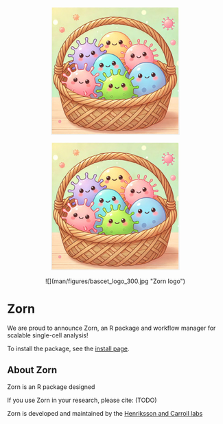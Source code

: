 <!---
-->
<p align="center">
<img src="man/figures/bascet_logo_300.jpg" alt="Zorn logo" style={{height: "auto", width: "auto"}}/>
</p>

<p align="center">
<img src="man/figures/bascet_logo_300.jpg" alt="Zorn logo" style="height: auto; width: auto;"/>
</p>

<p align="center">
![](man/figures/bascet_logo_300.jpg "Zorn logo")
</p>


# **Zorn**

We are proud to announce Zorn, an R package and workflow manager for scalable single-cell analysis!

To install the package, see the [install page](articles/install.html). 

## **About Zorn**

Zorn is an R package designed

If you use Zorn in your research, please cite: (TODO)

Zorn is developed and maintained by the [Henriksson and Carroll labs](authors.html)
